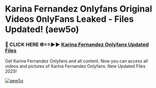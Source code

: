 # Karina Fernandez Onlyfans Original Videos 0nlyFans Leaked - Files Updated! (aew5o)

<h3>🔴 CLICK HERE 🌐==►► <a href="https://tinyurl.com/ms9xzufz" rel="nofollow">Karina Fernandez Onlyfans Updated Files</a></h3>

Get Karina Fernandez Onlyfans and all content. Now you can access all videos and pictures of Karina Fernandez Onlyfans. New Updated Files 2025!

[![aew5o](https://i.imgur.com/ppqm5kG.gif)](https://tinyurl.com/ms9xzufz)

